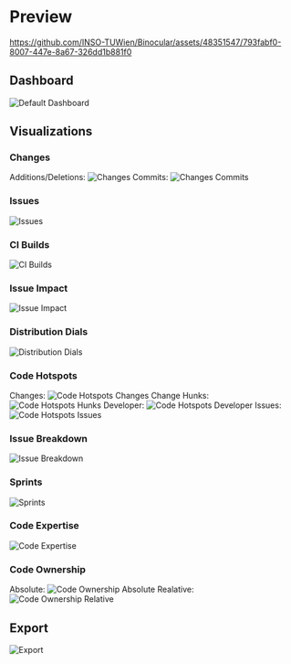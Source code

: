 Preview
=====

https://github.com/INSO-TUWien/Binocular/assets/48351547/793fabf0-8007-447e-8a67-326dd1b881f0


## Dashboard
![Default Dashboard](assets/screenshots/default_dashboard.png)

## Visualizations
### Changes
Additions/Deletions:
![Changes](assets/screenshots/changes.png)
Commits:
![Changes Commits](assets/screenshots/changes_commits.png)
### Issues
![Issues](assets/screenshots/issues.png)
### CI Builds
![CI Builds](assets/screenshots/cibuilds.png)
### Issue Impact
![Issue Impact](assets/screenshots/issueImpact.png)
### Distribution Dials
![Distribution Dials](assets/screenshots/distributionDials.png)
### Code Hotspots
Changes:
![Code Hotspots Changes](assets/screenshots/codeHotspots_changes.png)
Change Hunks:
![Code Hotspots Hunks](assets/screenshots/codeHotspots_hunks.png)
Developer:
![Code Hotspots Developer](assets/screenshots/codeHotspots_developer.png)
Issues:
![Code Hotspots Issues](assets/screenshots/codeHotspots_issues.png)
### Issue Breakdown
![Issue Breakdown](assets/screenshots/issueBreakdown.png)
### Sprints
![Sprints](assets/screenshots/sprints.png)
### Code Expertise
![Code Expertise](assets/screenshots/codeExpertise.png)
### Code Ownership
Absolute:
![Code Ownership Absolute](assets/screenshots/codeOwnership_absolute.png)
Realative:
![Code Ownership Relative](assets/screenshots/codeOwnership_relative.png)

## Export
![Export](assets/screenshots/export.png)
